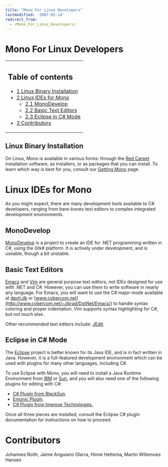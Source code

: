 ```yaml
---
title: "Mono For Linux Developers"
lastmodified: '2007-05-14'
redirect_from:
  - /Mono_For_Linux_Developers/
---
```


Mono For Linux Developers
=========================

<table>
<col width="100%" />
<tbody>
<tr class="odd">
<td align="left"><h2>Table of contents</h2>
<ul>
<li><a href="#linux-binary-installation">1 Linux Binary Installation</a></li>
<li><a href="#linux-ides-for-mono">2 Linux IDEs for Mono</a>
<ul>
<li><a href="#monodevelop">2.1 MonoDevelop</a></li>
<li><a href="#basic-text-editors">2.2 Basic Text Editors</a></li>
<li><a href="#eclipse-in-c-mode">2.3 Eclipse in C# Mode</a></li>
</ul></li>
<li><a href="#contributors">3 Contributors</a></li>
</ul></td>
</tr>
</tbody>
</table>

Linux Binary Installation
-------------------------

On Linux, Mono is available in various forms: through the [Red Carpet](ftp://ftp.novell.com/pub/ximian/redcarpet2) installation software, as installers, or as packages that you can install. To learn which way is best for you, consult our [Getting Mono](/Obtaining_Mono) page.

Linux IDEs for Mono
===================

As you might expect, there are many development tools available to C\# developers, ranging from bare-bones text editors to complex integrated development environments.

MonoDevelop
-----------

[MonoDevelop](http://monodevelop.com) is a project to create an IDE for .NET programming written in C\#, using the Gtk\# platform. It is actively under development, and is useable, though a bit unstable.

Basic Text Editors
------------------

[Emacs](http://www.gnu.org/software/emacs/emacs.html) and [Vim](http://www.vim.org/) are general purpose text editors, not IDEs designed for use with .NET and C\#. However, you can use them to write software in nearly any language. For Emacs, you will want to use the C\# major mode available at [davh.dk](http://davh.dk/script/) or [www.cybercom.net](http://www.cybercom.net/~zbrad/DotNet/Emacs/) to handle syntax coloring and proper indentation. Vim supports syntax highlighting for C\#, but not much else.

Other recommended text editors include: [JEdit](http://www.jedit.org/).

Eclipse in C\# Mode
-------------------

The [Eclipse](http://eclipse.org) project is better known for its Java IDE, and is in fact written in Java. However, it is a full-featured development environment which can be used with plugins for many other languages, including C\#.

To use Eclipse with Mono, you will need to install a Java Runtime Environment from [IBM](http://www-106.ibm.com/developerworks/java/jdk/linux130/?dwzone=java) or [Sun](http://java.sun.com/j2se/1.3/download-linux.html), and you will also need one of the following plugins for editing with C\#:

-   [C\# Plugin from BlackSun](http://black-sun.sourceforge.net/).
-   [Emonic Plugin](http://emonic.sourceforge.net/).
-   [C\# Plugin from Improve Technologies.](http://www.improve-technologies.com/alpha/esharp/)

Once all three pieces are installed, consult the Eclipse C\# plugin documentation for instructions on how to proceed.

Contributors
============

Johannes Roith, Jaime Anguiano Olarra, Hinne Hettema, Martin Willemoes Hansen

